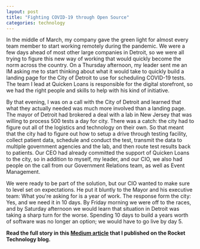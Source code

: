 ```yaml
---
layout: post
title: "Fighting COVID-19 through Open Source"
categories: technology
---
```


In the middle of March, my company gave the green light for almost every team member to start working remotely during the pandemic.  We were a few days ahead of most other large companies in Detroit, so we were all trying to figure this new way of working that would quickly become the norm across the country.  On a Thursday afternoon, my leader sent me an IM asking me to start thinking about what it would take to quickly build a landing page for the City of Detroit to use for scheduling COVID-19 tests.  The team I lead at Quicken Loans is responsible for the digital storefront, so we had the right people and skills to help with his kind of initiative.  

By that evening, I was on a call with the City of Detroit and learned that what they actually needed was much more involved than a landing page.  The mayor of Detroit had brokered a deal with a lab in New Jersey that was willing to process 500 tests a day for city.  There was a catch:  the city had to figure out all of the logistics and technology on their own.  So that meant that the city had to figure out how to setup a drive through testing facility, collect patient data, schedule and conduct the test, transmit the data to multiple government agencies and the lab, and then route test results back to patients.  Our CEO had already committed the support of Quicken Loans to the city, so in addition to myself, my leader, and our CIO, we also had people on the call from our Government Relations team, as well as Event Management.  

We were ready to be part of the solution, but our CIO wanted to make sure to level set on expectations.  He put it bluntly to the Mayor and his executive team:  What you're asking for is a year of work.  The response form the city:  Yes, and we need it in 10 days.  By Friday morning we were off to the races, and by Saturday afternoon we would learn that situation in Detroit was taking a sharp turn for the worse.  Spending 10 days to build a years worth of software was no longer an option; we would have to go live by day 5.  

**Read the full story in this [Medium article](https://medium.com/rocket-mortgage-technology-blog/announcing-mass-testing-platform-an-open-source-covid-19-drive-through-testing-platform-and-593d49a318) that I published on the Rocket Technology blog.**

